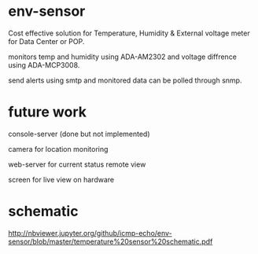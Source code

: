 # env-sensor


Cost effective solution for Temperature, Humidity & External voltage meter for Data Center or POP.

monitors temp and humidity using ADA-AM2302 and voltage diffrence using ADA-MCP3008.

send alerts using smtp and monitored data can be polled through snmp.

future work
===========
console-server (done but not implemented)

camera for location monitoring

web-server for current status remote view

screen for live view on hardware


schematic
=========
http://nbviewer.jupyter.org/github/icmp-echo/env-sensor/blob/master/temperature%20sensor%20schematic.pdf
